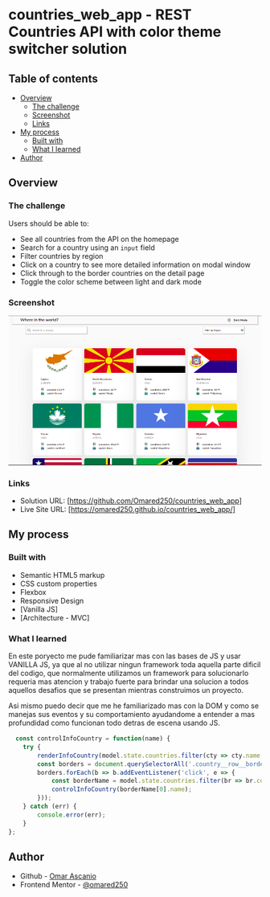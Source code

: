 # countries_web_app - REST Countries API with color theme switcher solution

## Table of contents

- [Overview](#overview)
  - [The challenge](#the-challenge)
  - [Screenshot](#screenshot)
  - [Links](#links)
- [My process](#my-process)
  - [Built with](#built-with)
  - [What I learned](#what-i-learned)
- [Author](#author)

## Overview

### The challenge

Users should be able to:
- See all countries from the API on the homepage
- Search for a country using an `input` field
- Filter countries by region
- Click on a country to see more detailed information on modal window
- Click through to the border countries on the detail page
- Toggle the color scheme between light and dark mode

### Screenshot

![Design](https://github.com/Omared250/countries_web_app/blob/master/src/design/Final-Design.png)

### Links

- Solution URL: [https://github.com/Omared250/countries_web_app]
- Live Site URL: [https://omared250.github.io/countries_web_app/]

## My process

### Built with

- Semantic HTML5 markup
- CSS custom properties
- Flexbox
- Responsive Design
- [Vanilla JS]
- [Architecture - MVC]

### What I learned

En este poryecto me pude familiarizar mas con las bases de JS y usar VANILLA JS, ya que al no utilizar ningun framework toda aquella parte dificil del codigo, que normalmente
utilizamos un framework para solucionarlo requeria mas atencion y trabajo fuerte para brindar una solucion a todos aquellos desafios que se presentan
mientras construimos un proyecto.

Asi mismo puedo decir que me he familiarizado mas con la DOM y como se manejas sus eventos y su comportamiento ayudandome a entender a mas profundidad
como funcionan todo detras de escena usando JS.

```js proud-of-this: 
  const controlInfoCountry = function(name) {
    try {
        renderInfoCountry(model.state.countries.filter(cty => cty.name === name));
        const borders = document.querySelectorAll('.country__row__border');
        borders.forEach(b => b.addEventListener('click', e => {
            const borderName = model.state.countries.filter(br => br.countryCode === e.target.innerHTML);
            controlInfoCountry(borderName[0].name);
        }));
    } catch (err) {
        console.error(err);
    }
};
```

## Author

- Github - [Omar Ascanio](https://github.com/Omared250)
- Frontend Mentor - [@omared250](https://www.frontendmentor.io/profile/Omared250)
